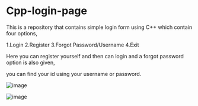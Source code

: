 # Cpp-login-page
This is a repository that contains simple login form using C++
which contain four options,

1.Login
2.Register
3.Forgot Password/Username
4.Exit

Here you can register yourself and then can login and a forgot password option is also given,

you can find your id using your username or password.

![image](https://user-images.githubusercontent.com/66832143/127043833-24a1dfdd-8ac5-4ab4-9c3c-68e74c6796c4.png)

![image](https://user-images.githubusercontent.com/66832143/127043766-97f567e4-5dc5-41d7-b0e0-659ac9f619a6.png)

 





